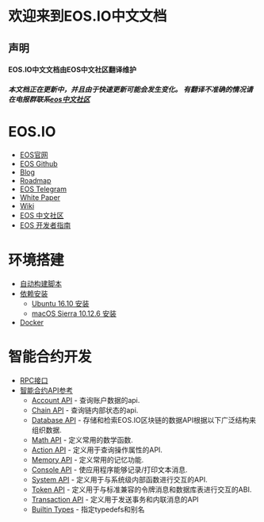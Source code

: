 # 欢迎来到EOS.IO中文文档

## 声明   
#### EOS.IO中文文档由EOS中文社区翻译维护    
##### 本文档正在更新中，并且由于快速更新可能会发生变化。 有翻译不准确的情况请在电报群联系[eos中文社区](https://t.me/eosfanscn)

# EOS.IO

* [EOS官网](https://www.eos.io/)
* [EOS Github](https://github.com/EOSIO/eos)
* [Blog](https://steemit.com/@eosio)
* [Roadmap](https://github.com/EOSIO/Documentation/blob/master/Roadmap.md/)
* [EOS Telegram](https://www.eos.io/chat/)
* [White Paper](https://github.com/EOSIO/Documentation/blob/master/TechnicalWhitePaper.md/)
* [Wiki](https://github.com/EOSIO/eos/wiki/)
* [EOS 中文社区](https://eosfans.io)
* [EOS 开发者指南](TUTORIAL.md)

# 环境搭建
* [自动构建脚本]()
* [依赖安装]()
    * [Ubuntu 16.10 安装]()
    * [macOS Sierra 10.12.6 安装]()
* [Docker]()

# 智能合约开发
* [RPC接口]()
* [智能合约API参考]()
    * [Account API]() - 查询账户数据的api.
    * [Chain API]() - 查询链内部状态的api.
    * [Database API]() - 存储和检索EOS.IO区块链的数据API根据以下广泛结构来组织数据.
    * [Math API]() - 定义常用的数学函数.
    * [Action API]() - 定义用于查询操作属性的API.
    * [Memory API]() - 定义常用的记忆功能.
    * [Console API]() - 使应用程序能够记录/打印文本消息.
    * [System API]() - 定义用于与系统级内部函数进行交互的API.
    * [Token API]() - 定义用于与标准兼容的令牌消息和数据库表进行交互的ABI.
    * [Transaction API]() - 定义用于发送事务和内联消息的API
    * [Builtin Types]() - 指定typedefs和别名
